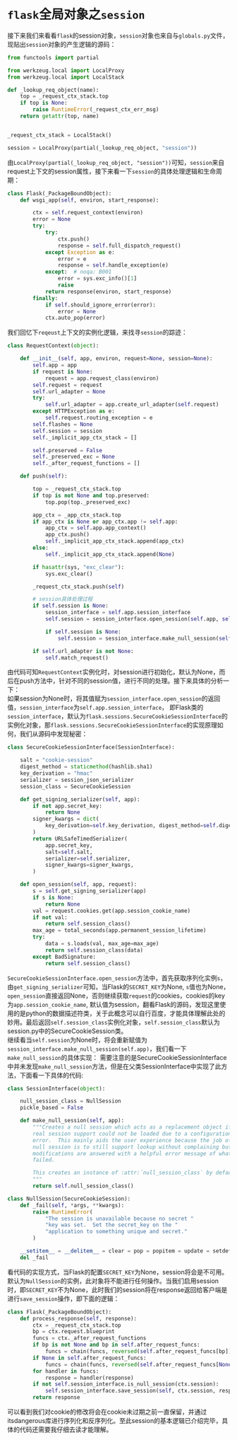 # `flask`全局对象之`session`

接下来我们来看看`flask`的session对象，`session`对象也来自与`globals.py`文件，现贴出`session`对象的产生逻辑的源码：
```python
from functools import partial

from werkzeug.local import LocalProxy
from werkzeug.local import LocalStack

def _lookup_req_object(name):
    top = _request_ctx_stack.top
    if top is None:
        raise RuntimeError(_request_ctx_err_msg)
    return getattr(top, name)


_request_ctx_stack = LocalStack()

session = LocalProxy(partial(_lookup_req_object, "session"))
```

由`LocalProxy(partial(_lookup_req_object, "session"))`可知，`session`来自request上下文的session属性，接下来看一下`session`的具体处理逻辑和生命周期：  

```python
class Flask(_PackageBoundObject):
    def wsgi_app(self, environ, start_response):

        ctx = self.request_context(environ)
        error = None
        try:
            try:
                ctx.push()
                response = self.full_dispatch_request()
            except Exception as e:
                error = e
                response = self.handle_exception(e)
            except:  # noqa: B001
                error = sys.exc_info()[1]
                raise
            return response(environ, start_response)
        finally:
            if self.should_ignore_error(error):
                error = None
            ctx.auto_pop(error)

```
我们回忆下`reqeust`上下文的实例化逻辑，来找寻`session`的踪迹：  

```python
class RequestContext(object):

    def __init__(self, app, environ, request=None, session=None):
        self.app = app
        if request is None:
            request = app.request_class(environ)
        self.request = request
        self.url_adapter = None
        try:
            self.url_adapter = app.create_url_adapter(self.request)
        except HTTPException as e:
            self.request.routing_exception = e
        self.flashes = None
        self.session = session
        self._implicit_app_ctx_stack = []

        self.preserved = False
        self._preserved_exc = None
        self._after_request_functions = []

    def push(self):

        top = _request_ctx_stack.top
        if top is not None and top.preserved:
            top.pop(top._preserved_exc)

        app_ctx = _app_ctx_stack.top
        if app_ctx is None or app_ctx.app != self.app:
            app_ctx = self.app.app_context()
            app_ctx.push()
            self._implicit_app_ctx_stack.append(app_ctx)
        else:
            self._implicit_app_ctx_stack.append(None)

        if hasattr(sys, "exc_clear"):
            sys.exc_clear()

        _request_ctx_stack.push(self)

        # session具体处理过程
        if self.session is None:
            session_interface = self.app.session_interface
            self.session = session_interface.open_session(self.app, self.request)

            if self.session is None:
                self.session = session_interface.make_null_session(self.app)

        if self.url_adapter is not None:
            self.match_request()
```
由代码可知`RequestContext`实例化时，对session进行初始化，默认为None，而后在push方法中，针对不同的session值，进行不同的处理。接下来具体的分析一下：  
如果session为None时，将其值赋为`session_interface.open_session`的返回值，`session_interface`为`self.app.session_interface`， 即Flask类的`session_interface`，默认为`flask.sessions.SecureCookieSessionInterface`的实例化对象，那`flask.sessions.SecureCookieSessionInterface`的实现原理如何，我们从源码中发现秘密：  
```python
class SecureCookieSessionInterface(SessionInterface):

    salt = "cookie-session"
    digest_method = staticmethod(hashlib.sha1)
    key_derivation = "hmac"
    serializer = session_json_serializer
    session_class = SecureCookieSession

    def get_signing_serializer(self, app):
        if not app.secret_key:
            return None
        signer_kwargs = dict(
            key_derivation=self.key_derivation, digest_method=self.digest_method
        )
        return URLSafeTimedSerializer(
            app.secret_key,
            salt=self.salt,
            serializer=self.serializer,
            signer_kwargs=signer_kwargs,
        )

    def open_session(self, app, request):
        s = self.get_signing_serializer(app)
        if s is None:
            return None
        val = request.cookies.get(app.session_cookie_name)
        if not val:
            return self.session_class()
        max_age = total_seconds(app.permanent_session_lifetime)
        try:
            data = s.loads(val, max_age=max_age)
            return self.session_class(data)
        except BadSignature:
            return self.session_class()
```
`SecureCookieSessionInterface.open_session`方法中，首先获取序列化实例`s`，由`get_signing_serializer`可知，当Flask的`SECRET_KEY`为None, `s`值也为None，`open_session`直接返回None，否则继续获取`request`的cookies，cookies的key为`app.session_cookie_name`, 默认值为session，翻看Flask的源码，发现这里使用的是python的数据描述符类，关于此概念可以自行百度，才能具体理解此处的妙用。最后返回`self.session_class`实例化对象，`self.session_class`默认为session.py中的SecureCookieSession类。  
继续看当`self.session`为None时，将会重新赋值为`session_interface.make_null_session(self.app)`，我们看一下`make_null_session`的具体实现：
需要注意的是SecureCookieSessionInterface中并未发现`make_null_session`方法，但是在父类SessionInterface中实现了此方法，下面看一下具体的代码:

```python
class SessionInterface(object):

    null_session_class = NullSession
    pickle_based = False

    def make_null_session(self, app):
        """Creates a null session which acts as a replacement object if the
        real session support could not be loaded due to a configuration
        error.  This mainly aids the user experience because the job of the
        null session is to still support lookup without complaining but
        modifications are answered with a helpful error message of what
        failed.

        This creates an instance of :attr:`null_session_class` by default.
        """
        return self.null_session_class()

class NullSession(SecureCookieSession):
    def _fail(self, *args, **kwargs):
        raise RuntimeError(
            "The session is unavailable because no secret "
            "key was set.  Set the secret_key on the "
            "application to something unique and secret."
        )

    __setitem__ = __delitem__ = clear = pop = popitem = update = setdefault = _fail
    del _fail
```
看代码的实现方式，当Flask的配置`SECRET_KEY`为None，session将会是不可用。默认为`NullSession`的实例，此对象将不能进行任何操作。当我们启用session时，即`SECRET_KEY`不为None，此时我们的session将在response返回给客户端是进行`save_session`操作，即下面的逻辑：  

```python
class Flask(_PackageBoundObject):
    def process_response(self, response):
        ctx = _request_ctx_stack.top
        bp = ctx.request.blueprint
        funcs = ctx._after_request_functions
        if bp is not None and bp in self.after_request_funcs:
            funcs = chain(funcs, reversed(self.after_request_funcs[bp]))
        if None in self.after_request_funcs:
            funcs = chain(funcs, reversed(self.after_request_funcs[None]))
        for handler in funcs:
            response = handler(response)
        if not self.session_interface.is_null_session(ctx.session):
            self.session_interface.save_session(self, ctx.session, response)
        return response
```

可以看到我们对cookie的修改将会在cookie未过期之前一直保留，并通过itsdangerous库进行序列化和反序列化。至此session的基本逻辑已介绍完毕，具体的代码还需要我仔细去读才能理解。
